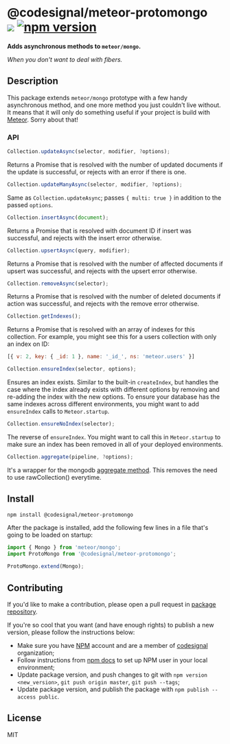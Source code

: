 @codesignal/meteor-protomongo<br>[![](http://img.shields.io/npm/dm/@codesignal/meteor-protomongo.svg?style=flat)](https://www.npmjs.com/package/@codesignal/meteor-protomongo) [![npm version](https://badge.fury.io/js/%40codesignal%2Fmeteor-protomongo.svg)](https://www.npmjs.com/package/@codesignal/meteor-protomongo)
=

**Adds asynchronous methods to `meteor/mongo`.**

*When you don't want to deal with fibers.*

## Description

This package extends `meteor/mongo` prototype with a few handy asynchronous method, and one more method you just couldn't live without. It means that it will only do something useful if your project is build with [Meteor](https://www.meteor.com/). Sorry about that!

### API

```js
Collection.updateAsync(selector, modifier, ?options);
```

Returns a Promise that is resolved with the number of updated documents if the update is successful, or rejects with an error if there is one.

```js
Collection.updateManyAsync(selector, modifier, ?options);
```

Same as `Collection.updateAsync`; passes `{ multi: true }` in addition to the passed `options`.

```js
Collection.insertAsync(document);
```

Returns a Promise that is resolved with document ID if insert was successful, and rejects with the insert error otherwise.

```js
Collection.upsertAsync(query, modifier);
```

Returns a Promise that is resolved with the number of affected documents if upsert was successful, and rejects with the upsert error otherwise.

```js
Collection.removeAsync(selector);
```

Returns a Promise that is resolved with the number of deleted documents if action was successful, and rejects with the remove error otherwise.

```js
Collection.getIndexes();
```

Returns a Promise that is resolved with an array of indexes for this collection. For example, you might see this for a users collection with only an index on ID:
```js
[{ v: 2, key: { _id: 1 }, name: '_id_', ns: 'meteor.users' }]
```

```js
Collection.ensureIndex(selector, options);
```

Ensures an index exists. Similar to the built-in `createIndex`, but handles the case where the index already exists with different options by removing and re-adding the index with the new options. To ensure your database has the same indexes across different environments, you might want to add `ensureIndex` calls to `Meteor.startup`.

```js
Collection.ensureNoIndex(selector);
```

The reverse of `ensureIndex`. You might want to call this in `Meteor.startup` to make sure an index has been removed in all of your deployed environments.

```js
Collection.aggregate(pipeline, ?options);
```

It's a wrapper for the mongodb [aggregate method](https://www.mongodb.com/docs/manual/reference/method/db.collection.aggregate/). This removes the need to use rawCollection() everytime.

## Install

```bash
npm install @codesignal/meteor-protomongo
```

After the package is installed, add the following few lines in a file that's going to be loaded on startup:
```js
import { Mongo } from 'meteor/mongo';
import ProtoMongo from '@codesignal/meteor-protomongo';

ProtoMongo.extend(Mongo);
```

## Contributing

If you'd like to make a contribution, please open a pull request in [package repository](https://github.com/CodeSignal/meteor-protomongo).

If you're so cool that you want (and have enough rights) to publish a new version, please follow the instructions below:
* Make sure you have [NPM](https://www.npmjs.com/) account and are a member of [codesignal](https://www.npmjs.com/org/codesignal) organization;
* Follow instructions from [npm docs](https://docs.npmjs.com/getting-started/publishing-npm-packages) to set up NPM user in your local environment;
* Update package version, and push changes to git with `npm version <new_version>`, `git push origin master`, `git push --tags`;
* Update package version, and publish the package with `npm publish --access public`.

## License

MIT
